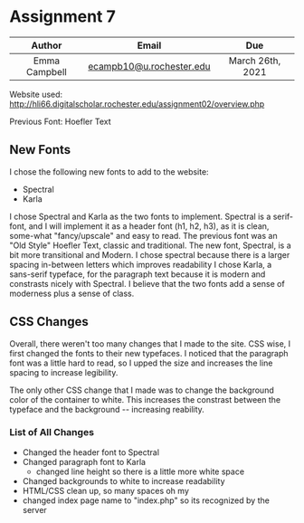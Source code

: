 # Assignment 7

|Author|Email|Due|
|:---:|:---:|:---:|
|Emma Campbell|ecampb10@u.rochester.edu|March 26th, 2021|

Website used: http://hli66.digitalscholar.rochester.edu/assignment02/overview.php

Previous Font: Hoefler Text

## New Fonts

I chose the following new fonts to add to the website:

* Spectral
* Karla

I chose Spectral and Karla as the two fonts to implement. Spectral is a serif-font, and I will implement it as a header font (h1, h2, h3), as it is clean, some-what "fancy/upscale" and easy to read. The previous font was an "Old Style" Hoefler Text, classic and traditional. The new font, Spectral, is a bit more transitional and Modern.  I chose spectral because there is a larger spacing in-between letters which improves readability I chose Karla, a sans-serif typeface, for the paragraph text because it is modern and constrasts nicely with Spectral. I believe that the two fonts add a sense of moderness plus a sense of class.

## CSS Changes

Overall, there weren't too many changes that I made to the site. CSS wise, I first changed the fonts to their new typefaces. I noticed that the paragraph font was a little hard to read, so I upped the size and increases the line spacing to increase legibility. 

The only other CSS change that I made was to change the background color of the container to white. This increases the constrast between the typeface and the background -- increasing reability.  

### List of All Changes

- Changed the header font to Spectral 
- Changed paragraph font to Karla
  - changed line height so there is a little more white space
- Changed backgrounds to white to increase readability
- HTML/CSS clean up, so many spaces oh my
- changed index page name to "index.php" so its recognized by the server